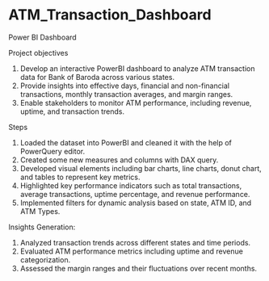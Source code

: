 # ATM_Transaction_Dashboard
Power BI Dashboard

Project objectives
1. Develop an interactive PowerBI dashboard to analyze ATM transaction data for Bank of Baroda across various states.
2. Provide insights into effective days, financial and non-financial transactions, monthly transaction averages, and margin ranges.
3. Enable stakeholders to monitor ATM performance, including revenue, uptime, and transaction trends.

Steps
1. Loaded the dataset into PowerBI and cleaned it with the help of PowerQuery editor.
2. Created some new measures and columns with DAX query.
3. Developed visual elements including bar charts, line charts, donut chart, and tables to represent key metrics.
4. Highlighted key performance indicators such as total transactions, average transactions, uptime percentage, and revenue performance.
5. Implemented filters for dynamic analysis based on state, ATM ID, and ATM Types.

Insights Generation:
1. Analyzed transaction trends across different states and time periods.
2. Evaluated ATM performance metrics including uptime and revenue categorization.
3. Assessed the margin ranges and their fluctuations over recent months.
